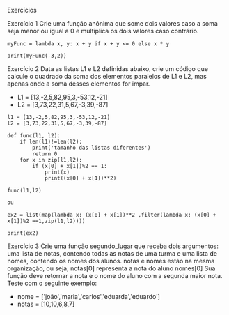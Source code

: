Exercícios

Exercício 1
Crie uma função anônima que some dois valores caso a soma seja menor ou igual a 0 e multiplica os dois valores caso contrário.

```
myFunc = lambda x, y: x + y if x + y <= 0 else x * y

print(myFunc(-3,2))
``` 

Exercício 2
Data as listas L1 e L2 definidas abaixo, crie um código que calcule o quadrado da soma dos elementos paralelos de L1 e L2, mas apenas onde a soma desses elementos for impar.

- L1 = [13,-2,5,82,95,3,-53,12,-21]
- L2 = [3,73,22,31,5,67,-3,39,-87]

```
l1 = [13,-2,5,82,95,3,-53,12,-21]
l2 = [3,73,22,31,5,67,-3,39,-87]

def func(l1, l2):
    if len(l1)!=len(l2):
        print('tamanho das listas diferentes')
        return 0
    for x in zip(l1,l2):
        if (x[0] + x[1])%2 == 1:
            print(x)
            print((x[0] + x[1])**2)

func(l1,l2)

ou

ex2 = list(map(lambda x: (x[0] + x[1])**2 ,filter(lambda x: (x[0] + x[1])%2 ==1,zip(l1,l2))))

print(ex2)    
```

Exercício 3
Crie uma função segundo_lugar que receba dois argumentos: uma lista de notas, contendo todas as notas de uma turma e uma lista de nomes, contendo os nomes dos alunos.
notas e nomes estão na mesma organização, ou seja, notas[0] representa a nota do aluno nomes[0]
Sua função deve retornar a nota e o nome do aluno com a segunda maior nota.
Teste com o seguinte exemplo:

- nome = ['joão','maria','carlos','eduarda','eduardo']
- notas = [10,10,6,8,7]

```

```